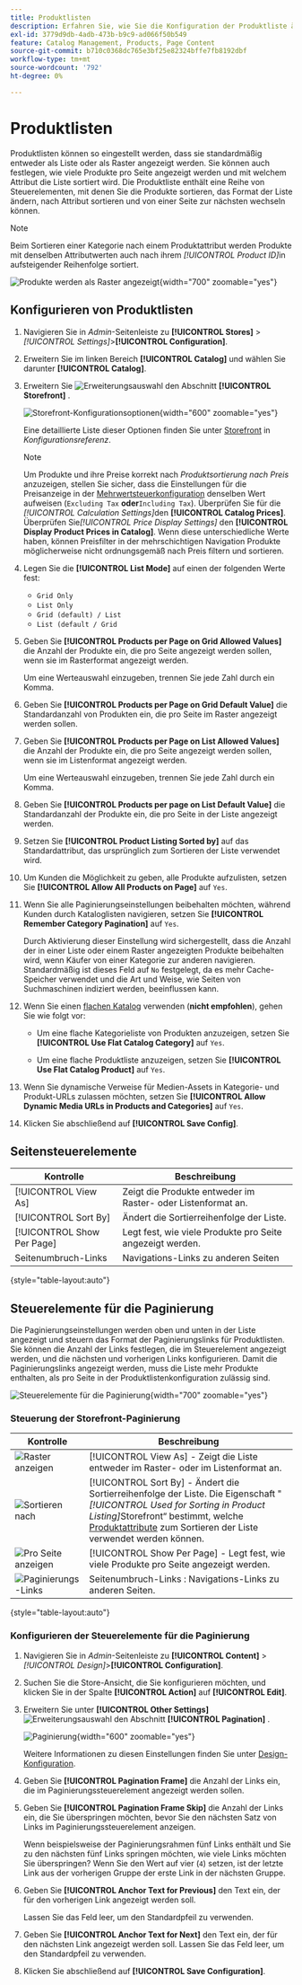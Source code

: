 ```yaml
---
title: Produktlisten
description: Erfahren Sie, wie Sie die Konfiguration der Produktliste ändern, die bestimmt, wie viele Produkte pro Seite angezeigt werden, und welches Attribut zum Sortieren der Liste verwendet wird.
exl-id: 3779d9db-4adb-473b-b9c9-ad066f50b549
feature: Catalog Management, Products, Page Content
source-git-commit: b710c0368dc765e3bf25e82324bffe7fb8192dbf
workflow-type: tm+mt
source-wordcount: '792'
ht-degree: 0%

---
```


# Produktlisten

Produktlisten können so eingestellt werden, dass sie standardmäßig entweder als Liste oder als Raster angezeigt werden. Sie können auch festlegen, wie viele Produkte pro Seite angezeigt werden und mit welchem Attribut die Liste sortiert wird. Die Produktliste enthält eine Reihe von Steuerelementen, mit denen Sie die Produkte sortieren, das Format der Liste ändern, nach Attribut sortieren und von einer Seite zur nächsten wechseln können.

>[!NOTE]
>
>Beim Sortieren einer Kategorie nach einem Produktattribut werden Produkte mit denselben Attributwerten auch nach ihrem _[!UICONTROL Product ID]_&#x200B;in aufsteigender Reihenfolge sortiert.

![Produkte werden als Raster angezeigt](./assets/storefront-catalog-page.png){width="700" zoomable="yes"}

## Konfigurieren von Produktlisten

1. Navigieren Sie in _Admin_-Seitenleiste zu **[!UICONTROL Stores]** > _[!UICONTROL Settings]_>**[!UICONTROL Configuration]**.

1. Erweitern Sie im linken Bereich **[!UICONTROL Catalog]** und wählen Sie darunter **[!UICONTROL Catalog]**.

1. Erweitern Sie ![Erweiterungsauswahl](../assets/icon-display-expand.png) den Abschnitt **[!UICONTROL Storefront]** .

   ![Storefront-Konfigurationsoptionen](../configuration-reference/catalog/assets/catalog-storefront.png){width="600" zoomable="yes"}

   Eine detaillierte Liste dieser Optionen finden Sie unter [Storefront](../configuration-reference/catalog/catalog.md#storefront) in _Konfigurationsreferenz_.

   >[!NOTE]
   >
   >Um Produkte und ihre Preise korrekt nach _Produktsortierung nach Preis_ anzuzeigen, stellen Sie sicher, dass die Einstellungen für die Preisanzeige in der [Mehrwertsteuerkonfiguration](../configuration-reference/sales/tax.md) denselben Wert aufweisen (`Excluding Tax` **oder**`Including Tax`). Überprüfen Sie für die _[!UICONTROL Calculation Settings]_&#x200B;den **[!UICONTROL Catalog Prices]**. Überprüfen Sie&#x200B;_[!UICONTROL Price Display Settings]_ den **[!UICONTROL Display Product Prices in Catalog]**. Wenn diese unterschiedliche Werte haben, können Preisfilter in der mehrschichtigen Navigation Produkte möglicherweise nicht ordnungsgemäß nach Preis filtern und sortieren.

1. Legen Sie die **[!UICONTROL List Mode]** auf einen der folgenden Werte fest:

   - `Grid Only`
   - `List Only`
   - `Grid (default) / List`
   - `List (default / Grid`

1. Geben Sie **[!UICONTROL Products per Page on Grid Allowed Values]** die Anzahl der Produkte ein, die pro Seite angezeigt werden sollen, wenn sie im Rasterformat angezeigt werden.

   Um eine Werteauswahl einzugeben, trennen Sie jede Zahl durch ein Komma.

1. Geben Sie **[!UICONTROL Products per Page on Grid Default Value]** die Standardanzahl von Produkten ein, die pro Seite im Raster angezeigt werden sollen.

1. Geben Sie **[!UICONTROL Products per Page on List Allowed Values]** die Anzahl der Produkte ein, die pro Seite angezeigt werden sollen, wenn sie im Listenformat angezeigt werden.

   Um eine Werteauswahl einzugeben, trennen Sie jede Zahl durch ein Komma.

1. Geben Sie **[!UICONTROL Products per page on List Default Value]** die Standardanzahl der Produkte ein, die pro Seite in der Liste angezeigt werden.

1. Setzen Sie **[!UICONTROL Product Listing Sorted by]** auf das Standardattribut, das ursprünglich zum Sortieren der Liste verwendet wird.

1. Um Kunden die Möglichkeit zu geben, alle Produkte aufzulisten, setzen Sie **[!UICONTROL Allow All Products on Page]** auf `Yes`.

1. Wenn Sie alle Paginierungseinstellungen beibehalten möchten, während Kunden durch Kataloglisten navigieren, setzen Sie **[!UICONTROL Remember Category Pagination]** auf `Yes`.

   Durch Aktivierung dieser Einstellung wird sichergestellt, dass die Anzahl der in einer Liste oder einem Raster angezeigten Produkte beibehalten wird, wenn Käufer von einer Kategorie zur anderen navigieren. Standardmäßig ist dieses Feld auf `No` festgelegt, da es mehr Cache-Speicher verwendet und die Art und Weise, wie Seiten von Suchmaschinen indiziert werden, beeinflussen kann.

1. Wenn Sie einen [flachen Katalog](catalog-flat.md) verwenden (**nicht empfohlen**), gehen Sie wie folgt vor:

   - Um eine flache Kategorieliste von Produkten anzuzeigen, setzen Sie **[!UICONTROL Use Flat Catalog Category]** auf `Yes`.

   - Um eine flache Produktliste anzuzeigen, setzen Sie **[!UICONTROL Use Flat Catalog Product]** auf `Yes`.

1. Wenn Sie dynamische Verweise für Medien-Assets in Kategorie- und Produkt-URLs zulassen möchten, setzen Sie **[!UICONTROL Allow Dynamic Media URLs in Products and Categories]** auf `Yes`.

1. Klicken Sie abschließend auf **[!UICONTROL Save Config]**.

## Seitensteuerelemente

| Kontrolle | Beschreibung |
|--- |--- |
| [!UICONTROL View As] | Zeigt die Produkte entweder im Raster- oder Listenformat an. |
| [!UICONTROL Sort By] | Ändert die Sortierreihenfolge der Liste. |
| [!UICONTROL Show Per Page] | Legt fest, wie viele Produkte pro Seite angezeigt werden. |
| Seitenumbruch-Links | Navigations-Links zu anderen Seiten |

{style="table-layout:auto"}

## Steuerelemente für die Paginierung

Die Paginierungseinstellungen werden oben und unten in der Liste angezeigt und steuern das Format der Paginierungslinks für Produktlisten. Sie können die Anzahl der Links festlegen, die im Steuerelement angezeigt werden, und die nächsten und vorherigen Links konfigurieren. Damit die Paginierungslinks angezeigt werden, muss die Liste mehr Produkte enthalten, als pro Seite in der Produktlistenkonfiguration zulässig sind.

![Steuerelemente für die Paginierung](./assets/storefront-pagination-controls.png){width="700" zoomable="yes"}

### Steuerung der Storefront-Paginierung

| Kontrolle | Beschreibung |
|--- |--- |
| ![Raster anzeigen](./assets/controls-pagination-list-grid.png) | [!UICONTROL View As] - Zeigt die Liste entweder im Raster- oder im Listenformat an. |
| ![Sortieren nach](./assets/control-pagination-sort-by.png) | [!UICONTROL Sort By] - Ändert die Sortierreihenfolge der Liste. Die Eigenschaft &quot;_[!UICONTROL Used for Sorting in Product Listing]_&#x200B;Storefront“ bestimmt, welche [Produktattribute](../catalog/product-attributes.md) zum Sortieren der Liste verwendet werden können. |
| ![Pro Seite anzeigen](./assets/control-pagination-show-per-page.png) | [!UICONTROL Show Per Page] - Legt fest, wie viele Produkte pro Seite angezeigt werden. |
| ![Paginierungs-Links](./assets/control-pagination.png) | Seitenumbruch-Links : Navigations-Links zu anderen Seiten. |

{style="table-layout:auto"}

### Konfigurieren der Steuerelemente für die Paginierung

1. Navigieren Sie in _Admin_-Seitenleiste zu **[!UICONTROL Content]** > _[!UICONTROL Design]_>**[!UICONTROL Configuration]**.

1. Suchen Sie die Store-Ansicht, die Sie konfigurieren möchten, und klicken Sie in der Spalte **[!UICONTROL Action]** auf **[!UICONTROL Edit]**.

1. Erweitern Sie unter **[!UICONTROL Other Settings]** ![Erweiterungsauswahl](../assets/icon-display-expand.png) den Abschnitt **[!UICONTROL Pagination]** .

   ![Paginierung](./assets/config-design-pagination.png){width="600" zoomable="yes"}

   Weitere Informationen zu diesen Einstellungen finden Sie unter [Design-Konfiguration](../content-design/configuration.md).

1. Geben Sie **[!UICONTROL Pagination Frame]** die Anzahl der Links ein, die im Paginierungssteuerelement angezeigt werden sollen.

1. Geben Sie **[!UICONTROL Pagination Frame Skip]** die Anzahl der Links ein, die Sie überspringen möchten, bevor Sie den nächsten Satz von Links im Paginierungssteuerelement anzeigen.

   Wenn beispielsweise der Paginierungsrahmen fünf Links enthält und Sie zu den nächsten fünf Links springen möchten, wie viele Links möchten Sie überspringen? Wenn Sie den Wert auf vier (`4`) setzen, ist der letzte Link aus der vorherigen Gruppe der erste Link in der nächsten Gruppe.

1. Geben Sie **[!UICONTROL Anchor Text for Previous]** den Text ein, der für den vorherigen Link angezeigt werden soll.

   Lassen Sie das Feld leer, um den Standardpfeil zu verwenden.

1. Geben Sie **[!UICONTROL Anchor Text for Next]** den Text ein, der für den nächsten Link angezeigt werden soll. Lassen Sie das Feld leer, um den Standardpfeil zu verwenden.

1. Klicken Sie abschließend auf **[!UICONTROL Save Configuration]**.
